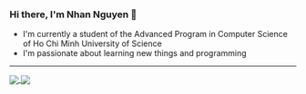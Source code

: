 ### Hi there, I'm Nhan Nguyen 👋

- I'm currently a student of the Advanced Program in Computer Science of Ho Chi Minh University of Science
- I'm passionate about learning new things and programming

---

<a href="https://github.com/nhanlun">
  <img align="center" src="https://github-readme-stats.vercel.app/api?username=nhanlun&count_private=true&show_icon=true&theme=vue-dark"/>
</a>    
<a href="https://github.com/nhanlun">
  <img align="center" src="https://github-readme-stats.vercel.app/api/top-langs/?username=nhanlun&langs_count=8&layout=compact&count_private=true&theme=vue-dark"/>
</a>    


<!--
**nhanlun/nhanlun** is a ✨ _special_ ✨ repository because its `README.md` (this file) appears on your GitHub profile.

Here are some ideas to get you started:

- 🔭 I’m currently working on ...
- 🌱 I’m currently learning ...
- 👯 I’m looking to collaborate on ...
- 🤔 I’m looking for help with ...
- 💬 Ask me about ...
- 📫 How to reach me: ...
- 😄 Pronouns: ...
- ⚡ Fun fact: ...
-->
